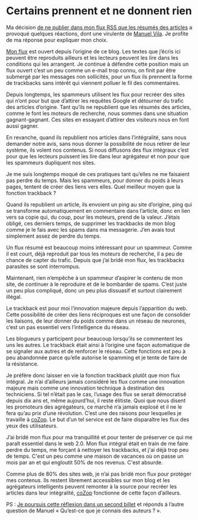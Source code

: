 # Certains prennent et ne donnent rien

Ma décision [de ne publier dans mon flux RSS que les résumés des articles](http://frenchblog.kindalab.com/) a provoqué quelques réactions, dont une virulente de [Manuel Vila](http://frenchblog.kindalab.com/). Je profite de ma réponse pour expliquer mon choix.

[Mon flux](http://blog.tcrouzet.com/flux/) est ouvert depuis l’origine de ce blog. Les textes que j’écris ici peuvent être reproduits ailleurs et les lecteurs peuvent les lire dans les conditions qui les arrangent. Je continue à défendre cette position mais un flux ouvert c’est un peu comme un e-mail trop connu, on finit par être submergé par les messages non sollicités, pour un flux ils prennent la forme de trackbacks sans intérêt qui viennent polluer le fil des commentaires.

Depuis longtemps, les spammeurs utilisent les flux pour recréer des sites qui n’ont pour but que d’attirer les requêtes Google et détourner du trafic des articles d’origine. Tant qu’ils ne republient que les résumés des articles, comme le font les moteurs de recherche, nous sommes dans une situation gagnant-gagnant. Ces sites en essayant d’attirer des visiteurs nous en font aussi gagner.

En revanche, quand ils republient nos articles dans l’intégralité, sans nous demander notre avis, sans nous donner la possibilité de nous retirer de leur système, ils volent nos contenus. Si nous diffusons des flux intégraux c’est pour que les lecteurs puissent les lire dans leur agrégateur et non pour que les spammeurs dupliquent nos sites.

Je me suis longtemps moqué de ces pratiques tant qu’elles ne me faisaient pas perdre du temps. Mais les spammeurs, pour donner du poids à leurs pages, tentent de créer des liens vers elles. Quel meilleur moyen que la fonction trackback ?

Quand ils republient un article, ils envoient un ping au site d’origine, ping qui se transforme automatiquement en commentaire dans l’article, donc en lien vers sa copie qui, du coup, pour les moteurs, prend de la valeur. J’étais obligé, ces derniers temps, de supprimer les trackbacks de mon blog comme je le fais avec les spams dans ma messagerie. J’en avais tout simplement assez de perdre du temps.

Un flux résumé est beaucoup moins intéressant pour un spammeur. Comme il est court, déjà reproduit par tous les moteurs de recherche, il a peu de chance de capter du trafic. Depuis que j’ai bridé mon flux, les trackbacks parasites se sont interrompus.

Maintenant, rien n’empêche à un spammeur d’aspirer le contenu de mon site, de continuer à le reproduire et de le bombarder de spams. C’est juste un peu plus compliqué, donc un peu plus dissuasif et surtout clairement illégal.

Le trackback est pour moi l’innovation majeure depuis l’apparition du web. Cette possibilité de créer des liens réciproques est une façon de consolider les liaisons, de leur donner du poids comme dans un réseau de neurones, c’est un pas essentiel vers l’intelligence du réseau.

Les blogueurs y participent pour beaucoup lorsqu’ils se commentent les uns les autres. Le trackback était ainsi à l’origine une façon automatique de se signaler aux autres et de renforcer le réseau. Cette fonctions est peu à peu abandonnée parce qu’elle autorise le spamming et je tente de faire de la résistance.

Je préfère donc laisser en vie la fonction trackback plutôt que mon flux intégral. Je n’ai d’ailleurs jamais considéré les flux comme une innovation majeure mais comme une innovation technique à destination des techniciens. Si tel n’était pas le cas, l’usage des flux se serait démocratisé depuis dix ans et, même aujourd’hui, il reste élitiste. Quoi que nous disent les promoteurs des agrégateurs, ce marché n’a jamais explosé et il ne le fera qu’au prix d’une révolution. C’est une des raisons pour lesquelles je travaille à [coZop](http://cozop.com). Le but d’un tel service est de faire disparaître les flux des yeux des utilisateurs.

J’ai bridé mon flux pour ma tranquillité et pour tenter de préserver ce qui me paraît essentiel dans le web 2.0. Mon flux intégral était en train de me faire perdre du temps, me forçant à nettoyer les trackbacks, et j'ai déjà trop peu de temps. C'est un peu comme une maison de vacances où on passe un mois par an et qui engloutit 50% de nos revenus. C'est absurde.

Comme plus de 80% des sites web, je n’ai pas bridé mon flux pour protéger mes contenus. Ils restent librement accessibles sur mon blog et les agrégateurs intelligents peuvent remonter à la source pour recréer les articles dans leur intégralité, [coZop](http://cozop.com) fonctionne de cette façon d’ailleurs.

PS : [Je poursuis cette réflexion dans un second billet](http://blog.tcrouzet.com/2008/01/13/qu%e2%80%99est-ce-que-je-connais-aux-auteurs/) et réponds à l’autre question de Manuel « Qu’est-ce que je connais des auteurs ? ».